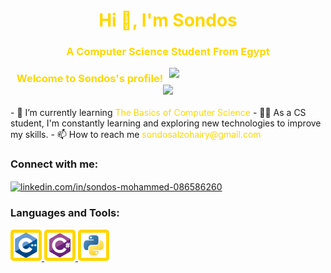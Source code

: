 <h1 align="center"><span style="color:#FFD700;">Hi 👋, I'm Sondos</span></h1>
<h3 align="center"><span style="color:#FFD700;">A Computer Science Student From Egypt</span></h3>

<img width="250" align="right" src="https://c.tenor.com/_DOBjnGspYAAAAAM/code-coding.gif">

<h3 align="center">
  <span style="color:#FFD700;">Welcome to Sondos's profile!</span>
  <img src="https://media.giphy.com/media/hvRJCLFzcasrR4ia7z/giphy.gif" width="28">
</h3>
- 🌱 I’m currently learning <span style="color:#FFD700;">The Basics of Computer Science</span>
- 👨‍💻 As a CS student, I'm constantly learning and exploring new technologies to improve my skills.
- 📫 How to reach me <span style="color:#FFD700;">sondosalzohairy@gmail.com</span>

<h3 align="left">Connect with me:</h3>
<p align="left">
<a href="https://linkedin.com/in/linkedin.com/in/sondos-mohammed-086586260" target="blank"><img align="center" src="https://raw.githubusercontent.com/rahuldkjain/github-profile-readme-generator/master/src/images/icons/Social/linked-in-alt.svg" alt="linkedin.com/in/sondos-mohammed-086586260" height="30" width="40" /></a>
</p>

<h3 align="left">Languages and Tools:</h3>
<p align="left"> 
  <a href="https://www.w3schools.com/cpp/" target="_blank" rel="noreferrer"> 
    <img src="https://raw.githubusercontent.com/devicons/devicon/master/icons/cplusplus/cplusplus-original.svg" alt="cplusplus" width="40" height="40" style="background-color:#FFD700; border-radius:5px; padding:5px;"/>
  </a> 
  <a href="https://www.w3schools.com/cs/" target="_blank" rel="noreferrer"> 
    <img src="https://raw.githubusercontent.com/devicons/devicon/master/icons/csharp/csharp-original.svg" alt="csharp" width="40" height="40" style="background-color:#FFD700; border-radius:5px; padding:5px;"/> 
  </a> 
  <a href="https://www.python.org" target="_blank" rel="noreferrer"> 
    <img src="https://raw.githubusercontent.com/devicons/devicon/master/icons/python/python-original.svg" alt="python" width="40" height="40" style="background-color:#FFD700; border-radius:5px; padding:5px;"/> 
  </a> 
</p>

